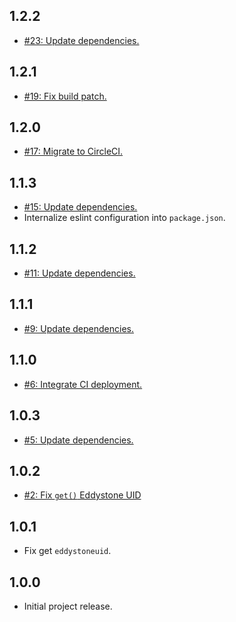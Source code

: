 ## 1.2.2
* [#23: Update dependencies.](https://github.com/haensl/beacon-tool/issues/23)

## 1.2.1
* [#19: Fix build patch.](https://github.com/haensl/beacon-tool/issues/19)

## 1.2.0
* [#17: Migrate to CircleCI.](https://github.com/haensl/beacon-tool/issues/17)

## 1.1.3
* [#15: Update dependencies.](https://github.com/haensl/beacon-tool/issues/15)
* Internalize eslint configuration into `package.json`.

## 1.1.2
* [#11: Update dependencies.](https://github.com/haensl/beacon-tool/issues/11)

## 1.1.1
* [#9: Update dependencies.](https://github.com/haensl/beacon-tool/issues/9)

## 1.1.0
* [#6: Integrate CI deployment.](https://github.com/haensl/beacon-tool/issues/6)

## 1.0.3
* [#5: Update dependencies.](https://github.com/haensl/beacon-tool/issues/5)

## 1.0.2
* [#2: Fix `get()` Eddystone UID](https://github.com/haensl/beacon-tool/issues/2)

## 1.0.1
* Fix get `eddystoneuid`.

## 1.0.0
* Initial project release.
